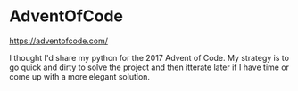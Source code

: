 # AdventOfCode

https://adventofcode.com/

I thought I'd share my python for the 2017 Advent of Code. My strategy is to go quick and dirty to solve the project and then itterate later if I have time or come up with a more elegant solution.
